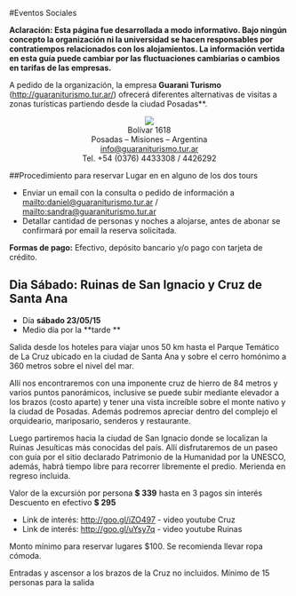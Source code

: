 #Eventos Sociales

**Aclaración: Esta página fue desarrollada a modo informativo. Bajo ningún
concepto la organización ni la universidad se hacen
responsables por contratiempos relacionados con los alojamientos.
La información vertida en esta guía puede cambiar por las fluctuaciones
cambiarias o cambios en tarifas de las empresas.**

A pedido de la organización, la empresa
**Guarani Turismo** (<http://guaraniturismo.tur.ar/>) ofrecerá diferentes alternativas
de visitas a zonas turísticas partiendo desde la ciudad Posadas**.

<div style="text-align:center">
    <a href="http://guaraniturismo.tur.ar/" target="_blank">
        <img src ="https://github.com/scipy-latinamerica/scipyla2015/raw/master/hotels/imgs/guarani.png" />
    </a><br>
    Bolívar 1618<br>
    Posadas – Misiones – Argentina<br>
    <a href="mailto:info@guaraniturismo.tur.ar">info@guaraniturismo.tur.ar</a><br>
    Tel. +54 (0376) 4433308 / 4426292
</div>

##Procedimiento para reservar Lugar en en alguno de los dos tours

-   Enviar un email con la consulta o pedido de información a
    <mailto:daniel@guaraniturismo.tur.ar> /
    <mailto:sandra@guaraniturismo.tur.ar>
-   Detallar cantidad de personas y noches a alojarse, antes de abonar se
    confirmará por email la reserva solicitada.

**Formas de pago:** Efectivo, depósito bancario y/o pago con tarjeta de crédito.

## **Dia Sábado:** Ruinas de San Ignacio y Cruz de Santa Ana 

- Día **sábado 23/05/15**
- Medio día por la **tarde**

Salida desde los hoteles para viajar unos 50 km hasta el Parque Temático de La Cruz ubicado en la ciudad de Santa Ana y sobre el cerro homónimo a 360 metros sobre el nivel del mar.

Allí nos encontraremos con una imponente cruz de hierro de 84 metros y varios puntos panorámicos, inclusive se puede subir mediante elevador a los brazos (costo aparte) y tener una vista increíble sobre el monte nativo y la ciudad de Posadas.
Además podremos apreciar dentro del complejo el orquideario, mariposario, senderos y restaurante.

Luego partiremos hacia la ciudad de San Ignacio donde se localizan la Ruinas Jesuíticas más conocidas del país. Allí disfrutaremos de un paseo con guía por el sitio declarado Patrimonio de la Humanidad por la UNESCO, además, habrá tiempo libre para recorrer libremente el predio.
Merienda en regreso incluida.

Valor de la excursión por persona **$ 339** hasta en 3 pagos sin interés
Descuento en efectivo **$ 295**


- Link de interés: http://goo.gl/iZO497 - video youtube Cruz
- Link de interés: http://goo.gl/uYsy7q - video youtube Ruinas

Monto mínimo para reservar lugares $100. Se recomienda llevar ropa cómoda. 

Entradas y ascensor a los brazos de la Cruz no incluidos. Mínimo de 15 personas para la salida